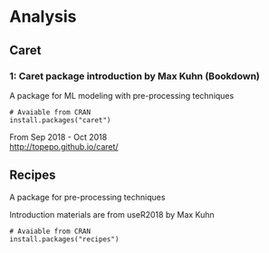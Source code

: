 # Analysis

## Caret
### 1: Caret package introduction by Max Kuhn (Bookdown)
A package for ML modeling with pre-processing techniques 
```{R}
# Avaiable from CRAN
install.packages("caret")
```

From Sep 2018 - Oct 2018  
http://topepo.github.io/caret/  


## Recipes
A package for pre-processing techniques

Introduction materials are from useR2018 by Max Kuhn
```{R}
# Avaiable from CRAN
install.packages("recipes")
```
